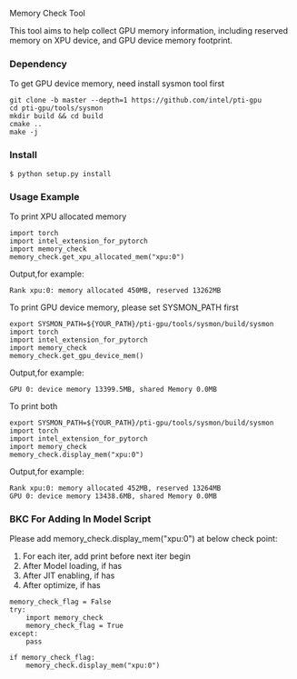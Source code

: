 
Memory Check Tool

This tool aims to help collect GPU memory information, including reserved memory on XPU device, and GPU device memory footprint.

### Dependency 
To get GPU device memory, need install sysmon tool first
```console
git clone -b master --depth=1 https://github.com/intel/pti-gpu 
cd pti-gpu/tools/sysmon 
mkdir build && cd build 
cmake .. 
make -j
```

### Install
```console
$ python setup.py install
```

### Usage Example
To print XPU allocated memory
```console
import torch
import intel_extension_for_pytorch
import memory_check
memory_check.get_xpu_allocated_mem("xpu:0")
```
Output,for example:
```console
Rank xpu:0: memory allocated 450MB, reserved 13262MB
```

To print GPU device memory, please set SYSMON_PATH first
```console
export SYSMON_PATH=${YOUR_PATH}/pti-gpu/tools/sysmon/build/sysmon
import torch
import intel_extension_for_pytorch
import memory_check
memory_check.get_gpu_device_mem()
```
Output,for example:
```console
GPU 0: device memory 13399.5MB, shared Memory 0.0MB
```

To print both
```console
export SYSMON_PATH=${YOUR_PATH}/pti-gpu/tools/sysmon/build/sysmon
import torch
import intel_extension_for_pytorch
import memory_check
memory_check.display_mem("xpu:0")
```
Output,for example:
```console
Rank xpu:0: memory allocated 452MB, reserved 13264MB
GPU 0: device memory 13438.6MB, shared Memory 0.0MB
```

### BKC For Adding In Model Script
Please add memory_check.display_mem("xpu:0") at below check point:
1. For each iter, add print before next iter begin
2. After Model loading, if has
3. After JIT enabling, if has
4. After optimize, if has

```console
memory_check_flag = False
try:
    import memory_check
    memory_check_flag = True
except:
    pass

if memory_check_flag:
    memory_check.display_mem("xpu:0")
```
